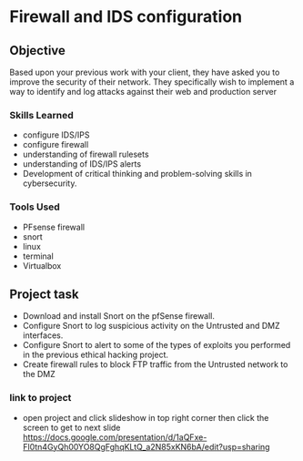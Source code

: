 # Firewall and IDS configuration

## Objective
Based upon your previous work with your client, they have asked you to improve the security of their network. They specifically wish to implement a way to identify and log attacks against their web and production server



### Skills Learned

- configure IDS/IPS
- configure firewall
- understanding of firewall rulesets
- understanding of IDS/IPS alerts
- Development of critical thinking and problem-solving skills in cybersecurity.

### Tools Used

- PFsense firewall
- snort
- linux
- terminal
- Virtualbox

## Project task
- Download and install Snort on the pfSense firewall.
- Configure Snort to log suspicious activity on the Untrusted and DMZ interfaces.
- Configure Snort to alert to some of the types of exploits you performed in the previous ethical hacking project.
- Create firewall rules to block FTP traffic from the Untrusted network to the DMZ

### link to project
- open project and click slideshow in top right corner then click the screen to get to next slide
https://docs.google.com/presentation/d/1aQFxe-Fl0tn4GyQh00YO8QgFghqKLtQ_a2N85xKN6bA/edit?usp=sharing
